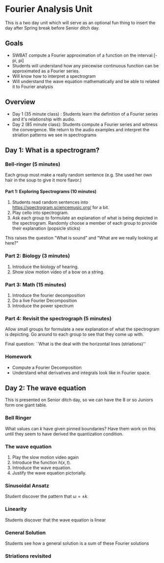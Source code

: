# Fourier Analysis Unit
This is a two day unit which will serve as an optional fun thing to insert the day after Spring break before Senior ditch day.

## Goals
 - SWBAT compute a Fourier approximation of a function on the interval [-pi, pi]
 - Students will understand how any piecewise continuous function can be approximated as a Fourier series.
 - Will know how to interpret a spectrogram
 - Will understand the wave equation mathematically and be able to related it to Fourier analysis


## Overview
- Day 1 (35 minute class) : Students learn the definition of a Fourier series and it's relationship with audio.
- Day 2 (85 minute class): Students compute a Fourier series and witness the convergence. We return to the audio examples and interpret the striation patterns we see in spectrograms


## Day 1: What is a spectrogram?

### Bell-ringer (5 minutes)
Each group must make a really random sentence (e.g. She used her own hair in the soup to give it more flavor.)

#### Part 1: Exploring Spectrograms (10 minutes)
1. Students read random sentences into https://spectrogram.sciencemusic.org/ for a bit.
2. Play cello into spectrogram.
3. Ask each group to formulate an explanation of what is being depicted in the spectrogram.  Randomly choose a member of each group to provide their explanation (popsicle sticks)

This raises the question "What is sound" and "What are we really looking at here?"

### Part 2: Biology (3 minutes)
1. Introduce the biology of hearing.
2. Show slow motion video of a bow on a string.

### Part 3: Math (15 minutes)
1. Introduce the fourier decomposition
2. Do a live Fourier Decomposition
2. Introduce the power spectrum

### Part 4: Revisit the spectrograph (5 minutes)
Allow small groups for formulate a new explanation of what the spectrogram is depicting.  Go around to each group to see that they come up with.

Final question: ``What is the deal with the horizontal lines (striations)''

### Homework
- Compute a Fourier Decomposition
- Understand what derivatives and integrals look like in Fourier space.

## Day 2: The wave equation
This is presented on Senior ditch day, so we can have the 8 or so Juniors form one giant table.

### Bell Ringer
What values can $k$ have given pinned boundaries?  Have them work on this until they seem to have derived the quantization
condition.

### The wave equation
1. Play the slow motion video again
2. Introduce the function $h(x,t)$.
3. Introduce the wave equation.
4. Justify the wave equation pictorially.

### Sinusoidal Ansatz
Student discover the pattern that $\omega = \pm k$.

### Linearity
Students discover that the wave equation is linear

### General Solution
Students see how a general solution is a sum of these
Fourier solutions

### Striations revisited
